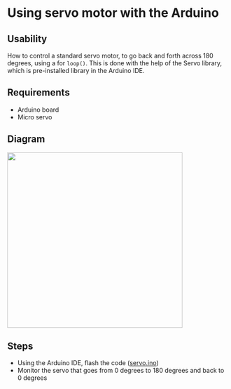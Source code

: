 # Using servo motor with the Arduino

## Usability
How to control a standard servo motor, to go back and forth across 180 degrees, using a for `loop()`. This is done with the help of the Servo library, which is pre-installed library in the Arduino IDE.

## Requirements
- Arduino board
- Micro servo

## Diagram

  <img src="https://github.com/estape11/arduino-workshop/blob/main/2-using-components/servo/assets/servo_diagram.png?raw=true" width="400">

## Steps
- Using the Arduino IDE, flash the code ([servo.ino](https://github.com/estape11/arduino-workshop/blob/main/2-using-components/servo/servo.ino))
- Monitor the servo that goes from 0 degrees to 180 degrees and back to 0 degrees
